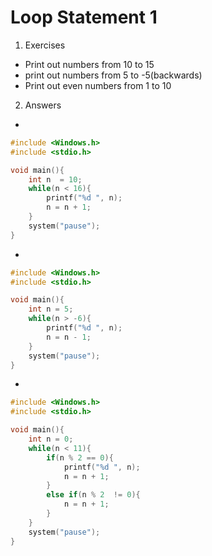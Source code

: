 # Loop Statement 1

1. Exercises 
- Print out numbers from 10 to 15
- print out numbers from 5 to -5(backwards)
- Print out even numbers from 1 to 10

2. Answers

- 

```c
#include <Windows.h>
#include <stdio.h>

void main(){
    int n  = 10;
    while(n < 16){
        printf("%d ", n);
        n = n + 1;
    }    
    system("pause");
}
```

- 

```c
#include <Windows.h>
#include <stdio.h>

void main(){
    int n = 5;
    while(n > -6){
        printf("%d ", n);
        n = n - 1;
    }
    system("pause");
}
```

- 

```c
#include <Windows.h>
#include <stdio.h>

void main(){
    int n = 0;
    while(n < 11){
        if(n % 2 == 0){
            printf("%d ", n);
            n = n + 1;
        }
        else if(n % 2  != 0){
            n = n + 1;
        }
    }
    system("pause");
}
```
